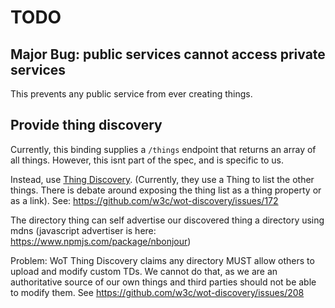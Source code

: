 # TODO

## Major Bug: public services cannot access private services

This prevents any public service from ever creating things.

## Provide thing discovery

Currently, this binding supplies a `/things` endpoint that returns an array of all things.
However, this isnt part of the spec, and is specific to us.

Instead, use [Thing Discovery](https://www.w3.org/TR/wot-discovery/).
(Currently, they use a Thing to list the other things. There is debate around exposing the thing list as a thing property or as a link).
See: https://github.com/w3c/wot-discovery/issues/172

The directory thing can self advertise our discovered thing a directory using mdns (javascript advertiser is here: https://www.npmjs.com/package/nbonjour)

Problem: WoT Thing Discovery claims any directory MUST allow others to upload and modify custom TDs. We cannot do that, as we are an authoritative source of our own things and third parties
should not be able to modify them.
See https://github.com/w3c/wot-discovery/issues/208
